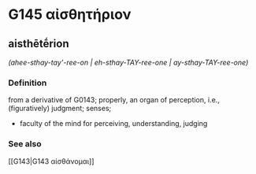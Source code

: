 # G145 αἰσθητήριον

## aisthētḗrion

_(ahee-sthay-tay'-ree-on | eh-sthay-TAY-ree-one | ay-sthay-TAY-ree-one)_

### Definition

from a derivative of G0143; properly, an organ of perception, i.e., (figuratively) judgment; senses; 

- faculty of the mind for perceiving, understanding, judging

### See also

[[G143|G143 αἰσθάνομαι]]
